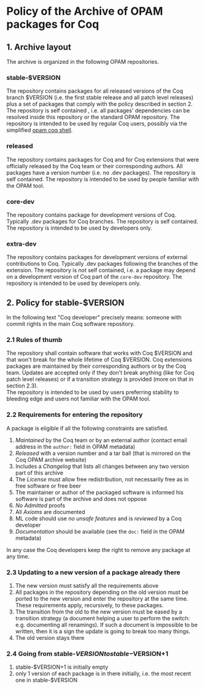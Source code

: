 # Policy of the Archive of OPAM packages for Coq

## 1. Archive layout

The archive is organized in the following OPAM repositories.

### stable-$VERSION

The repository contains packages for all released versions of the Coq branch
$VERSION (i.e. the first stable release and all patch level releases) plus a
set of packages that comply with the policy described in section 2.
The repository is self contained , i.e. all packages' dependencies can be
resolved inside this repository or the standard OPAM repository.
The repository is intended to be used by regular Coq users, possibly via
the simplified [opam coq shell](https://github.com/coq/opam-coq-shell).

### released

The repository contains packages for Coq and for Coq extensions that were
officially released by the Coq team or their corresponding authors.
All packages have a version number (i.e. no .dev packages).
The repository is self contained.
The repository is intended to be used by people familiar with the OPAM
tool.

### core-dev

The repository contains package for development versions of Coq.  Typically
.dev packages for Coq branches.  The repository is self contained.  The
repository is intended to be used by developers only. 

### extra-dev

The repository contains packages for development versions of external
contributions to Coq.  Typically .dev packages following the branches of the
extension.  The repository is not self contained, i.e. a package may depend on
a development version of Coq part of the `core-dev` repository.  The repository
is intended to be used by developers only. 

## 2. Policy for stable-$VERSION

In the following text "Coq developer" precisely means: someone with commit
rights in the main Coq software repository.

### 2.1 Rules of thumb

The repository shall contain software that works with Coq $VERSION and that
won't break for the whole lifetime of Coq $VERSION.  Coq extensions packages
are maintained by their corresponding authors or by the Coq team.  Updates are
accepted only if they don't break anything (like for Coq patch level releases)
or if a transition strategy is provided (more on that in section 2.3).  
The repository is intended to be used by users preferring stability to bleeding
edge and users not familiar with the OPAM tool.

### 2.2 Requirements for entering the repository

A package is eligible if all the following constraints are satisfied.

 1. _Maintained_ by the Coq team or by an external author (contact email
    address in the `author:` field in OPAM metadata)
 1. _Released_ with a version number and a tar ball (that is mirrored on the Coq
    OPAM archive website)
 1. Includes a _Changelog_ that lists all changes between any
    two version part of this archive
 1. The _License_ must allow free redistribution, not necessarily free as in
    free software or free beer
 1. The maintainer or author of the packaged software is informed his software
    is part of the archive and does not oppose
 1. _No_ _Admitted_ proofs
 1. All _Axioms_ are documented
 1. ML code should use _no_ _unsafe_ _features_ and is _reviewed_ by a Coq
    developer
 1. _Documentation_ should be available (see the `doc:` field in the
    OPAM metadata)

In any case the Coq developers keep the right to remove any package at any time.

### 2.3 Updating to a new version of a package already there

 1. The new version must satisfy all the requirements above
 1. All packages in the repository depending on the old version
    must be ported to the new version and enter the repository
    at the same time.  These requirements apply, recursively, to
    these packages.
 1. The transition from the old to the new version must be eased by a
    transition strategy (a document helping a user to perform the switch: e.g.
    documenting all renamings).  If such a document is impossible to be
    written, then it is a sign the update is going to break too many things.
 1. The old version stays there

### 2.4 Going from stable-$VERSION to stable-$VERSION+1

 1. stable-$VERSION+1 is initially empty
 1. only 1 version of each package is in there initially, i.e.
    the most recent one in stable-$VERSION
    
